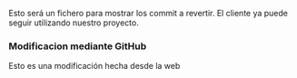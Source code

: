 Esto será un fichero para mostrar los commit a revertir. El cliente ya puede seguir utilizando nuestro proyecto.


### Modificacion mediante GitHub

Esto es una modificación hecha desde la web
